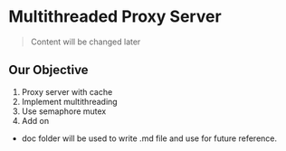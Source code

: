 # Multithreaded Proxy Server

> Content will be changed later

## Our Objective
1. Proxy server with cache
2. Implement multithreading 
3. Use semaphore mutex
4. Add on




- doc folder will be used to write .md file and use for future reference.